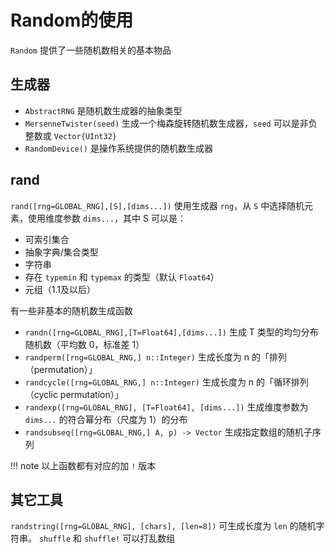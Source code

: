 # Random的使用
`Random` 提供了一些随机数相关的基本物品

## 生成器
- `AbstractRNG` 是随机数生成器的抽象类型
- `MersenneTwister(seed)` 生成一个梅森旋转随机数生成器，`seed` 可以是非负整数或 `Vector{UInt32}`
- `RandomDevice()` 是操作系统提供的随机数生成器

## rand
`rand([rng=GLOBAL_RNG],[S],[dims...])` 使用生成器 `rng`，从 `S` 中选择随机元素，使用维度参数 `dims...`，其中 S 可以是： 
- 可索引集合
- 抽象字典/集合类型
- 字符串
- 存在 `typemin` 和 `typemax` 的类型（默认 `Float64`）
- 元组（1.1及以后）

有一些非基本的随机数生成函数
- `randn([rng=GLOBAL_RNG],[T=Float64],[dims...])` 生成 T 类型的均匀分布随机数（平均数 0，标准差 1）
- `randperm([rng=GLOBAL_RNG,] n::Integer)` 生成长度为 n 的「排列（permutation）」
- `randcycle([rng=GLOBAL_RNG,] n::Integer)` 生成长度为 n 的「循环排列（cyclic permutation）」
- `randexp([rng=GLOBAL_RNG], [T=Float64], [dims...])` 生成维度参数为 `dims...` 的符合幂分布（尺度为 1）的分布
- `randsubseq([rng=GLOBAL_RNG,] A, p) -> Vector` 生成指定数组的随机子序列

!!! note
	以上函数都有对应的加 `!` 版本

## 其它工具
`randstring([rng=GLOBAL_RNG], [chars], [len=8])` 可生成长度为 `len` 的随机字符串。
`shuffle` 和 `shuffle!` 可以打乱数组
